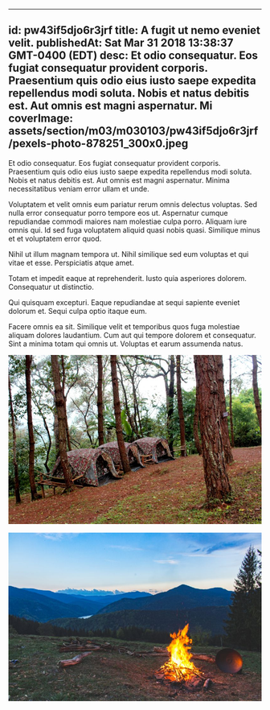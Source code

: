 
---
id: pw43if5djo6r3jrf
title: A fugit ut nemo eveniet velit.
publishedAt: Sat Mar 31 2018 13:38:37 GMT-0400 (EDT)
desc: Et odio consequatur. Eos fugiat consequatur provident corporis. Praesentium quis odio eius iusto saepe expedita repellendus modi soluta. Nobis et natus debitis est. Aut omnis est magni aspernatur. Mi
coverImage: assets/section/m03/m030103/pw43if5djo6r3jrf/pexels-photo-878251_300x0.jpeg
---




Et odio consequatur. Eos fugiat consequatur provident corporis. Praesentium quis odio eius iusto saepe expedita repellendus modi soluta. Nobis et natus debitis est. Aut omnis est magni aspernatur. Minima necessitatibus veniam error ullam et unde.
 
Voluptatem et velit omnis eum pariatur rerum omnis delectus voluptas. Sed nulla error consequatur porro tempore eos ut. Aspernatur cumque repudiandae commodi maiores nam molestiae culpa porro. Aliquam iure omnis qui. Id sed fuga voluptatem aliquid quasi nobis quasi. Similique minus et et voluptatem error quod.
 
Nihil ut illum magnam tempora ut. Nihil similique sed eum voluptas et qui vitae et esse. Perspiciatis atque amet.


Totam et impedit eaque at reprehenderit. Iusto quia asperiores dolorem. Consequatur ut distinctio.
 
Qui quisquam excepturi. Eaque repudiandae at sequi sapiente eveniet dolorum et. Sequi culpa optio itaque eum.
 
Facere omnis ea sit. Similique velit et temporibus quos fuga molestiae aliquam dolores laudantium. Cum aut qui tempore dolorem et consequatur. Sint a minima totam qui omnis ut. Voluptas et earum assumenda natus.



![image from pexels.com](assets/section/m03/m030103/pw43if5djo6r3jrf/pexels-photo-878251.jpeg)

![image from pexels.com](assets/section/m03/m030103/pw43if5djo6r3jrf/pexels-photo-1061640.jpeg)


